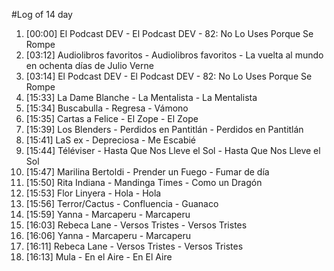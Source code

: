 #Log of 14 day

1. [00:00] El Podcast DEV - El Podcast DEV - 82: No Lo Uses Porque Se Rompe
1. [03:12] Audiolibros favoritos - Audiolibros favoritos - La vuelta al mundo en ochenta días de Julio Verne
1. [03:14] El Podcast DEV - El Podcast DEV - 82: No Lo Uses Porque Se Rompe
1. [15:33] La Dame Blanche - La Mentalista - La Mentalista
1. [15:34] Buscabulla - Regresa - Vámono
1. [15:35] Cartas a Felice - El Zope - El Zope
1. [15:39] Los Blenders - Perdidos en Pantitlán - Perdidos en Pantitlán
1. [15:41] LaS ex - Depreciosa - Me Escabié
1. [15:44] Téléviser - Hasta Que Nos Lleve el Sol - Hasta Que Nos Lleve el Sol
1. [15:47] Marilina Bertoldi - Prender un Fuego - Fumar de día
1. [15:50] Rita Indiana - Mandinga Times - Como un Dragón
1. [15:53] Flor Linyera - Hola - Hola
1. [15:56] Terror/Cactus - Confluencia - Guanaco
1. [15:59] Yanna - Marcaperu - Marcaperu
1. [16:03] Rebeca Lane - Versos Tristes - Versos Tristes
1. [16:06] Yanna - Marcaperu - Marcaperu
1. [16:11] Rebeca Lane - Versos Tristes - Versos Tristes
1. [16:13] Mula - En el Aire - En El Aire
